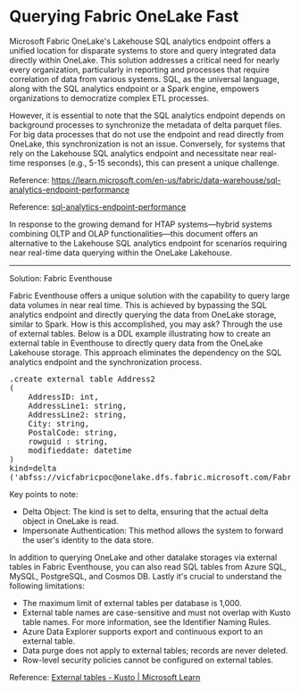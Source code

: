 # Querying Fabric OneLake Fast

Microsoft Fabric OneLake's Lakehouse SQL analytics endpoint offers a unified location for disparate systems to store and query integrated data directly within OneLake. This solution addresses a critical need for nearly every organization, particularly in reporting and processes that require correlation of data from various systems. SQL, as the universal language, along with the SQL analytics endpoint or a Spark engine, empowers organizations to democratize complex ETL processes.

However, it is essential to note that the SQL analytics endpoint depends on background processes to synchronize the metadata of delta parquet files. For big data processes that do not use the endpoint and read directly from OneLake, this synchronization is not an issue. Conversely, for systems that rely on the Lakehouse SQL analytics endpoint and necessitate near real-time responses (e.g., 5-15 seconds), this can present a unique challenge.

Reference: https://learn.microsoft.com/en-us/fabric/data-warehouse/sql-analytics-endpoint-performance <br>

Reference:  <a href="https://learn.microsoft.com/en-us/fabric/data-warehouse/sql-analytics-endpoint-performance" target="_blank">sql-analytics-endpoint-performance </a>


In response to the growing demand for HTAP systems—hybrid systems combining OLTP and OLAP functionalities—this document offers an alternative to the Lakehouse SQL analytics endpoint for scenarios requiring near real-time data querying within the OneLake Lakehouse.
_______________________________________________________________________________________

Solution: Fabric Eventhouse

Fabric Eventhouse offers a unique solution with the capability to query large data volumes in near real time. This is achieved by bypassing the SQL analytics endpoint and directly querying the data from OneLake storage, similar to Spark.
How is this accomplished, you may ask? Through the use of external tables. Below is a DDL example illustrating how to create an external table in Eventhouse to directly query data from the OneLake Lakehouse storage. This approach eliminates the dependency on the SQL analytics endpoint and the synchronization process.

<pre>
.create external table Address2
(
    AddressID: int,
    AddressLine1: string,
    AddressLine2: string,
    City: string,
    PostalCode: string,
    rowguid : string,
    modifieddate: datetime
)
kind=delta
('abfss://vicfabricpoc@onelake.dfs.fabric.microsoft.com/FabricLakeHouse.Lakehouse/Tables/SalesLT/Address;impersonate')
</pre>

Key points to note:
-	Delta Object: The kind is set to delta, ensuring that the actual delta object in OneLake is read.
-	Impersonate Authentication: This method allows the system to forward the user's identity to the data store.

In addition to querying OneLake and other datalake storages via external tables in Fabric Eventhouse, you can also read SQL tables from Azure SQL, MySQL, PostgreSQL, and Cosmos DB.
Lastly it's crucial to understand the following limitations:
-	The maximum limit of external tables per database is 1,000.
-	External table names are case-sensitive and must not overlap with Kusto table names. For more information, see the Identifier Naming Rules.
-	Azure Data Explorer supports export and continuous export to an external table.
-	Data purge does not apply to external tables; records are never deleted.
-	Row-level security policies cannot be configured on external tables.<br>

Reference: [External tables - Kusto | Microsoft Learn](https://learn.microsoft.com/en-us/kusto/query/schema-entities/external-tables?view=microsoft-fabric)
